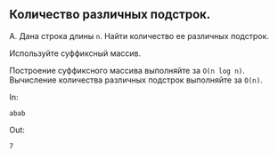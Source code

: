 ## Количество различных подстрок.

A. Дана строка длины `n`. Найти количество ее различных подстрок.

Используйте суффиксный массив.

Построение суффиксного массива выполняйте за `O(n log n)`.
Вычисление количества различных подстрок выполняйте за `O(n)`.


In:
```
abab
```
Out:
```
7
```
